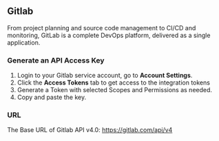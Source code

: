 ## Gitlab
From project planning and source code management to CI/CD and monitoring, GitLab is a complete DevOps platform, delivered as a single application.

### Generate an API Access Key
1. Login to your Gitlab service account, go to **Account Settings**.
2. Click the **Access Tokens** tab to get access to the integration tokens
3. Generate a Token with selected Scopes and Permissions as needed.
4. Copy and paste the key.

### URL
The Base URL of Gitlab API v4.0: https://gitlab.com/api/v4
